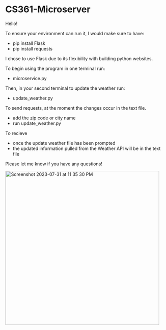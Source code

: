 # CS361-Microserver
Hello! 

To ensure your environment can run it, I would make sure to have: 
- pip install Flask
- pip install requests

I chose to use Flask due to its flexibility with building python websites.

To begin using the program in one terminal run:
- microservice.py

Then, in your second terminal to update the weather run:
- update_weather.py

To send requests, at the moment the changes occur in the text file.
- add the zip code or city name
- run update_weather.py

To recieve
- once the update weather file has been prompted
- the updated information pulled from the Weather API will be in the text file


Please let me know if you have any questions!

<img width="483" alt="Screenshot 2023-07-31 at 11 35 30 PM" src="https://github.com/nina-sanchez/CS361-Microserver/assets/104878059/9ae3ed0d-9c37-447d-a284-d8d382cd63d1">





